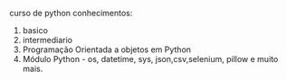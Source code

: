 curso de python
conhecimentos:
1) basico 
2) intermediario 
3) Programação Orientada a objetos em Python
4) Módulo Python - os, datetime, sys, json,csv,selenium, pillow e muito mais.
